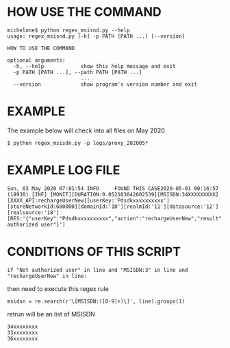# HOW USE THE COMMAND

```
michelone$ python regex_msisnd.py --help
usage: regex_msisnd.py [-h] -p PATH [PATH ...] [--version]

HOW TO USE THE COMMAND

optional arguments:
  -h, --help            show this help message and exit
  -p PATH [PATH ...], --path PATH [PATH ...]
                        ...
  --version             show program's version number and exit

```

# EXAMPLE
The example below will check into all files on May 2020

```
$ python regex_msisdn.py -p logs/proxy_202005* 

```
# EXAMPLE LOG FILE
```
Sun, 03 May 2020 07:01:54 INFO     FOUND THIS CASE2020-05-01 00:16:57 (18930) [INF] [MONIT][DURATION:0.052103042602539][MSISDN:34XXXXXXXXX][XXXX_API:rechargeUserNew][userKey:'Pdsdkxxxxxxxxxx'][storeNetworkId:600000][domainId:'10'][realmId:'11'][datasource:'12'][realsource:'18'][RES:'{"userKey":"Pdsdkxxxxxxxxxx","action":"rechargeUserNew","result":"-1","message":"Not authorized user"}']

```

# CONDITIONS OF THIS SCRIPT

```
if "Not authorized user" in line and "MSISDN:3" in line and "rechargeUserNew" in line:
```
then need to execute this regex rule
```
msidsn = re.search(r'\[MSISDN:([0-9]+)\]', line).groups(1)
```
retrun will be an list of MSISDN
```
34xxxxxxxx
33xxxxxxxx
36xxxxxxxx
```
